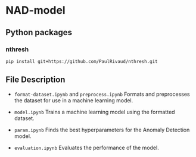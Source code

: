 # NAD-model

## Python packages
### nthresh
`pip install git+https://github.com/PaulRivaud/nthresh.git`

## File Description

- `format-dataset.ipynb` and `preprocess.ipynb`
Formats and preprocesses the dataset for use in a machine learning model.

- `model.ipynb`
Trains a machine learning model using the formatted dataset.

- `param.ipynb`
Finds the best hyperparameters for the Anomaly Detection model.

- `evaluation.ipynb`
Evaluates the performance of the model.
